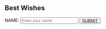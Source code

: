 
<html lang="en">
<head>
    <meta charset="UTF-8">
    <meta name="viewport" content="width=device-width, initial-scale=1.0">
    <link rel="stylesheet" href="homepage.css">
    <title>Best Wishes</title>
</head>
<body>
    <div class="form-container">
        <h2 class="title">Best Wishes</h2>
        <form action="diwalicode.html"  class="form" >
            <label for="name">NAME:</label>
            <input type="text" id="name" name="name" placeholder="Enter your name" required>
            <button class="submit"><a href="diwalicode.html" class="anchor">SUBMIT</a></button>
        </form>
    </div>
</body>
</html>
